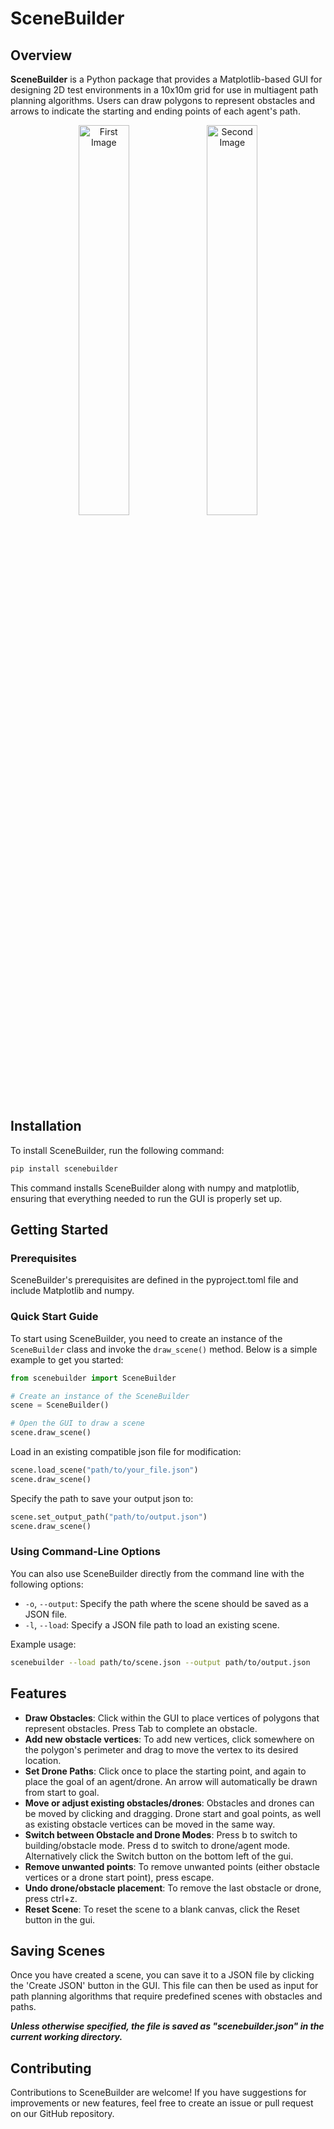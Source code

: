 # SceneBuilder

## Overview

**SceneBuilder** is a Python package that provides a Matplotlib-based GUI for designing 2D test environments in a 10x10m grid for use in multiagent path planning algorithms. Users can draw polygons to represent obstacles and arrows to indicate the starting and ending points of each agent's path.

<!-- ![Scene Example 1](/assets/scene1.png){width=10 height=10} -->
<p align="center">
  <img src="/assets/scene1.png" alt="First Image" width="40%" />
  <img src="/assets/scene2.png" alt="Second Image" width="40%" />
</p>

## Installation

To install SceneBuilder, run the following command:

```bash
pip install scenebuilder
```

This command installs SceneBuilder along with numpy and matplotlib, ensuring that everything needed to run the GUI is properly set up.



## Getting Started

### Prerequisites

SceneBuilder's prerequisites are defined in the pyproject.toml file and include Matplotlib and numpy.

### Quick Start Guide

To start using SceneBuilder, you need to create an instance of the `SceneBuilder` class and invoke the `draw_scene()` method. Below is a simple example to get you started:

```python
from scenebuilder import SceneBuilder

# Create an instance of the SceneBuilder
scene = SceneBuilder()

# Open the GUI to draw a scene
scene.draw_scene()
```

Load in an existing compatible json file for modification:

```python
scene.load_scene("path/to/your_file.json")
scene.draw_scene()
```

Specify the path to save your output json to:

```python
scene.set_output_path("path/to/output.json")
scene.draw_scene()
```

### Using Command-Line Options

You can also use SceneBuilder directly from the command line with the following options:

- `-o`, `--output`: Specify the path where the scene should be saved as a JSON file.
- `-l`, `--load`: Specify a JSON file path to load an existing scene.

Example usage:

```bash
scenebuilder --load path/to/scene.json --output path/to/output.json
```

## Features

- **Draw Obstacles**: Click within the GUI to place vertices of polygons that represent obstacles. Press Tab to complete an obstacle.
- **Add new obstacle vertices**: To add new vertices, click somewhere on the polygon's perimeter and drag to move the vertex to its desired location.
- **Set Drone Paths**: Click once to place the starting point, and again to place the goal of an agent/drone. An arrow will automatically be drawn from start to goal.
- **Move or adjust existing obstacles/drones**: Obstacles and drones can be moved by clicking and dragging. Drone start and goal points, as well as existing obstacle vertices can be moved in the same way.
- **Switch between Obstacle and Drone Modes**: Press b to switch to building/obstacle mode. Press d to switch to drone/agent mode. Alternatively click the Switch button on the bottom left of the gui.
- **Remove unwanted points**: To remove unwanted points (either obstacle vertices or a drone start point), press escape.
- **Undo drone/obstacle placement**: To remove the last obstacle or drone, press ctrl+z.
- **Reset Scene**: To reset the scene to a blank canvas, click the Reset button in the gui.

## Saving Scenes

Once you have created a scene, you can save it to a JSON file by clicking the 'Create JSON' button in the GUI. This file can then be used as input for path planning algorithms that require predefined scenes with obstacles and paths.

**_Unless otherwise specified, the file is saved as "scenebuilder.json" in the current working directory._**

## Contributing

Contributions to SceneBuilder are welcome! If you have suggestions for improvements or new features, feel free to create an issue or pull request on our GitHub repository.
